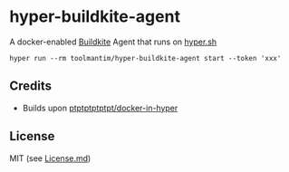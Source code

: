 # hyper-buildkite-agent

A docker-enabled [Buildkite](https://buildkite.com/) Agent that runs on [hyper.sh](https://hyper.sh/)

```shell
hyper run --rm toolmantim/hyper-buildkite-agent start --token 'xxx'
```

## Credits

* Builds upon [ptptptptptpt/docker-in-hyper](https://github.com/ptptptptptpt/docker-in-hyper)

## License

MIT (see [License.md](License.md))